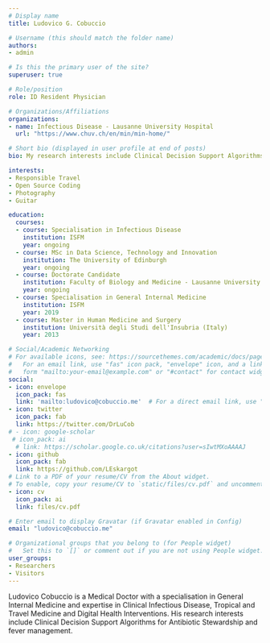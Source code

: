 ```yaml
---
# Display name
title: Ludovico G. Cobuccio

# Username (this should match the folder name)
authors:
- admin

# Is this the primary user of the site?
superuser: true

# Role/position
role: ID Resident Physician

# Organizations/Affiliations
organizations:
- name: Infectious Disease - Lausanne University Hospital
  url: "https://www.chuv.ch/en/min/min-home/"

# Short bio (displayed in user profile at end of posts)
bio: My research interests include Clinical Decision Support Algorithms, Tropical Infectious Diseases and Global Health.

interests:
- Responsible Travel 
- Open Source Coding
- Photography
- Guitar

education:
  courses:
  - course: Specialisation in Infectious Disease
    institution: ISFM
    year: ongoing
  - course: MSc in Data Science, Technology and Innovation
    institution: The University of Edinburgh
    year: ongoing
  - course: Doctorate Candidate
    institution: Faculty of Biology and Medicine - Lausanne University
    year: ongoing
  - course: Specialisation in General Internal Medicine
    institution: ISFM
    year: 2019
  - course: Master in Human Medicine and Surgery
    institution: Università degli Studi dell'Insubria (Italy)
    year: 2013

# Social/Academic Networking
# For available icons, see: https://sourcethemes.com/academic/docs/page-builder/#icons
#   For an email link, use "fas" icon pack, "envelope" icon, and a link in the
#   form "mailto:your-email@example.com" or "#contact" for contact widget.
social:
- icon: envelope
  icon_pack: fas
  link: 'mailto:ludovico@cobuccio.me'  # For a direct email link, use "mailto:test@example.org".
- icon: twitter
  icon_pack: fab
  link: https://twitter.com/DrLuCob
# - icon: google-scholar
 # icon_pack: ai
  # link: https://scholar.google.co.uk/citations?user=sIwtMXoAAAAJ
- icon: github
  icon_pack: fab
  link: https://github.com/LEskargot
# Link to a PDF of your resume/CV from the About widget.
# To enable, copy your resume/CV to `static/files/cv.pdf` and uncomment the lines below.
- icon: cv
  icon_pack: ai
  link: files/cv.pdf

# Enter email to display Gravatar (if Gravatar enabled in Config)
email: "ludovico@cobuccio.me"

# Organizational groups that you belong to (for People widget)
#   Set this to `[]` or comment out if you are not using People widget.
user_groups:
- Researchers
- Visitors
---
```


Ludovico Cobuccio is a Medical Doctor with a specialisation in General Internal Medicine and expertise in Clinical Infectious Disease, Tropical and Travel Medicine and Digital Health Interventions. His research interests include Clinical Decision Support Algorithms for Antibiotic Stewardship and fever management.
